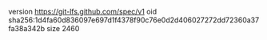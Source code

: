 version https://git-lfs.github.com/spec/v1
oid sha256:1d4fa60d836097e697d1f4378f90c76e0d2d406027272dd72360a37fa38a342b
size 2460
